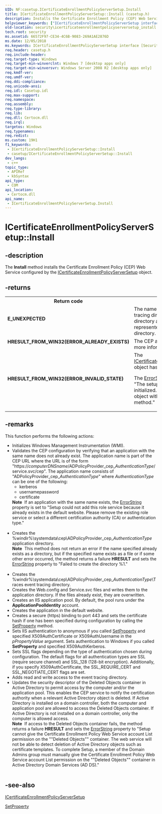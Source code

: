 ```yaml
---
UID: NF:casetup.ICertificateEnrollmentPolicyServerSetup.Install
title: ICertificateEnrollmentPolicyServerSetup::Install (casetup.h)
description: Installs the Certificate Enrollment Policy (CEP) Web Service configured by the ICertificateEnrollmentPolicyServerSetup object.
helpviewer_keywords: ["ICertificateEnrollmentPolicyServerSetup interface [Security]","Install method","ICertificateEnrollmentPolicyServerSetup.Install","ICertificateEnrollmentPolicyServerSetup::Install","Install","Install method [Security]","Install method [Security]","ICertificateEnrollmentPolicyServerSetup interface","casetup/ICertificateEnrollmentPolicyServerSetup::Install","security.icertificateenrollmentpolicyserversetup_install"]
old-location: security\icertificateenrollmentpolicyserversetup_install.htm
tech.root: security
ms.assetid: 66572F97-CE34-4C6B-9083-269A1AE2876D
ms.date: 12/05/2018
ms.keywords: ICertificateEnrollmentPolicyServerSetup interface [Security],Install method, ICertificateEnrollmentPolicyServerSetup.Install, ICertificateEnrollmentPolicyServerSetup::Install, Install, Install method [Security], Install method [Security],ICertificateEnrollmentPolicyServerSetup interface, casetup/ICertificateEnrollmentPolicyServerSetup::Install, security.icertificateenrollmentpolicyserversetup_install
req.header: casetup.h
req.include-header: 
req.target-type: Windows
req.target-min-winverclnt: Windows 7 [desktop apps only]
req.target-min-winversvr: Windows Server 2008 R2 [desktop apps only]
req.kmdf-ver: 
req.umdf-ver: 
req.ddi-compliance: 
req.unicode-ansi: 
req.idl: Casetup.idl
req.max-support: 
req.namespace: 
req.assembly: 
req.type-library: 
req.lib: 
req.dll: Certocm.dll
req.irql: 
targetos: Windows
req.typenames: 
req.redist: 
ms.custom: 19H1
f1_keywords:
 - ICertificateEnrollmentPolicyServerSetup::Install
 - casetup/ICertificateEnrollmentPolicyServerSetup::Install
dev_langs:
 - c++
topic_type:
 - APIRef
 - kbSyntax
api_type:
 - COM
api_location:
 - Certocm.dll
api_name:
 - ICertificateEnrollmentPolicyServerSetup.Install
---
```


# ICertificateEnrollmentPolicyServerSetup::Install


## -description

The <b>Install</b> method installs the Certificate Enrollment Policy (CEP) Web Service configured by the <a href="/windows/desktop/api/casetup/nn-casetup-icertificateenrollmentpolicyserversetup">ICertificateEnrollmentPolicyServerSetup</a> object.



## -returns

<table>
<tr>
<th>Return code</th>
<th>Description</th>
</tr>
<tr>
<td width="40%">
<dl>
<dt><b>E_UNEXPECTED</b></dt>
</dl>
</td>
<td width="60%">
The name specified for the event tracing directory or the application directory already existed but represented a file rather than a directory.

</td>
</tr>
<tr>
<td width="40%">
<dl>
<dt><b>HRESULT_FROM_WIN32(ERROR_ALREADY_EXISTS)</b></dt>
</dl>
</td>
<td width="60%">
The CEP application already exists. For more information, see Remarks.

</td>
</tr>
<tr>
<td width="40%">
<dl>
<dt><b>HRESULT_FROM_WIN32(ERROR_INVALID_STATE)</b></dt>
</dl>
</td>
<td width="60%">
The <a href="/windows/desktop/api/casetup/nn-casetup-icertificateenrollmentpolicyserversetup">ICertificateEnrollmentPolicyServerSetup</a> object has not been initialized.

The <a href="/windows/desktop/api/casetup/nf-casetup-icertificateenrollmentpolicyserversetup-get_errorstring">ErrorString</a> property value is set to "The setup object has not been initialized. Please initialize the setup object with the InitializeInstallDefaults method."

</td>
</tr>
</table>

## -remarks

This function performs the following actions:

<ul>
<li>
Initializes Windows Management Instrumentation (WMI).

</li>
<li>
Validates the CEP configuration by verifying that an application with the same name does not already exist.  The application name is part of the CEP URL where the URL is of the form "https://<i>computerDNSname</i>/ADPolicyProvider_cep_<i>AuthenticationType</i>/service.svc/cep". The application name consists of "ADPolicyProvider_cep_<i>AuthenticationType</i>" where <i>AuthenticationType</i> can be one of the following:<ul>
<li>kerberos</li>
<li>usernamepassword</li>
<li>certificate</li>
</ul>
<div class="alert"><b>Note</b>  If an application with the same name exists, the <a href="/windows/desktop/api/casetup/nf-casetup-icertificateenrollmentpolicyserversetup-get_errorstring">ErrorString</a> property is set to "Setup could not add this role service because it already exists in the default website. Please remove the existing role service or select a different certification authority (CA) or authentication type."</div>
<div> </div>


</li>
<li>
Creates the %windir%\systemdata\cep\ADPolicyProvider_cep_<i>AuthenticationType</i> application directory. <div class="alert"><b>Note</b>  This method does not return an error if the name specified already exists as a directory, but if the specified name exists as a file or if some other error occurred, the method returns a failure <b>HRESULT</b> and sets the <a href="/windows/desktop/api/casetup/nf-casetup-icertificateenrollmentpolicyserversetup-get_errorstring">ErrorString</a> property to "Failed to create the directory %1."</div>
<div> </div>


</li>
<li>
Creates the %windir%\systemdata\cep\ADPolicyProvider_cep_<i>AuthenticationType</i>\Traces event tracing directory.

</li>
<li>
Creates the Web.config and Service.svc files and writes them to the application directory. If the files already exist, they are overwritten.

</li>
<li>
Creates an IIS application pool. By default, the pool runs under the <b>ApplicationPoolIdentity</b> account.

</li>
<li>
Creates the application in the default website.

</li>
<li>
Creates a secure (https) binding to port 443 and sets the certificate hash if one has been specified during configuration by calling the <a href="/windows/desktop/api/casetup/nf-casetup-icertificateenrollmentpolicyserversetup-setproperty">SetProperty</a> method.

</li>
<li>
Sets IIS authentication to anonymous if you called <a href="/windows/desktop/api/casetup/nf-casetup-icertificateenrollmentpolicyserversetup-setproperty">SetProperty</a> and specified  X509AuthCertificate or X509AuthUsername in the <i>pPropertyValue</i> argument. Sets authentication to Windows if you called <b>SetProperty</b> and specified  X509AuthKerberos.

</li>
<li>
Sets SSL flags depending on the type of authentication chosen during configuration. The default flags for all  authentication types are SSL (require secure channel) and SSL_128 (128-bit encryption). Additionally, if you specify  X509AuthCertificate, the SSL_REQUIRE_CERT and  SSL_NEGOTIATE_CERT flags are set.

</li>
<li>
Adds read and write access to the event tracing directory.

</li>
<li>
Updates the security descriptor of the Deleted Objects container in Active Directory to permit access by the computer and/or the application pool. This enables the CEP service to notify the certification authority when a relevant Active Directory object is deleted. If Active Directory is installed on a domain controller, both the computer and application pool are allowed to access the Deleted Objects container. If Active Directory is not installed on a domain controller, only the computer is allowed access.

<div class="alert"><b>Note</b>  If access to the Deleted Objects container fails, the method returns a failure <b>HRESULT</b> and sets the <a href="/windows/desktop/api/casetup/nf-casetup-icertificateenrollmentpolicyserversetup-get_errorstring">ErrorString</a> property to "Setup cannot give the Certificate Enrollment Policy Web Service account List permission on the ""Deleted Objects"" container. The web service will not be able to detect deletion of Active Directory objects such as certificate templates. To complete Setup, a member of the Domain Admins group must manually give the Certificate Enrollment Policy Web Service account List permission on the ""Deleted Objects"" container in Active Directory Domain Services (AD DS)."</div>
<div> </div>
</li>
</ul>

## -see-also

<a href="/windows/desktop/api/casetup/nn-casetup-icertificateenrollmentpolicyserversetup">ICertificateEnrollmentPolicyServerSetup</a>



<a href="/windows/desktop/api/casetup/nf-casetup-icertificateenrollmentpolicyserversetup-setproperty">SetProperty</a>
